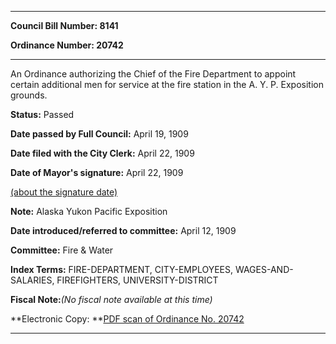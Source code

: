 

********

**Council Bill Number: 8141**
   
**Ordinance Number: 20742**
********

 An Ordinance authorizing the Chief of the Fire Department to appoint certain additional men for service at the fire station in the A. Y. P. Exposition grounds.

**Status:** Passed
   
**Date passed by Full Council:** April 19, 1909
   
**Date filed with the City Clerk:** April 22, 1909
   
**Date of Mayor's signature:** April 22, 1909
   
[(about the signature date)](/~public/approvaldate.htm)
   
   
**Note:** Alaska Yukon Pacific Exposition

   
**Date introduced/referred to committee:** April 12, 1909
   
**Committee:** Fire & Water
   
   
**Index Terms:** FIRE-DEPARTMENT, CITY-EMPLOYEES, WAGES-AND-SALARIES, FIREFIGHTERS, UNIVERSITY-DISTRICT

**Fiscal Note:**_(No fiscal note available at this time)_

**Electronic Copy: **[PDF scan of Ordinance No. 20742](/~archives/Ordinances/Ord_20742.pdf)

********

